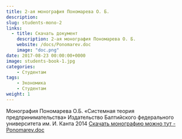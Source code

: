 ```yaml
---
title: 2-ая монография Пономарева О. Б.
description: 
slug: students-mono-2
links:
  - title: Скачать документ 
    description: 2-ая монография Пономарева О. Б.
    website: /docs/Ponomarev.doc
    image: "doc.png"
date: 2017-08-23 00:00:00+0000
image: students-book-1.jpg
categories:
    - Студентам
tags:
    - Экономика
    - Студентам
weight: 1       
---
```

Монография Пономарева О.Б. «Системная теория предпринимательства» Издательство Балтийского федерального университета им. И. Канта 2014 [Скачать монографию можно тут - Ponomarev.doc ](/docs/Ponomarev.doc)




